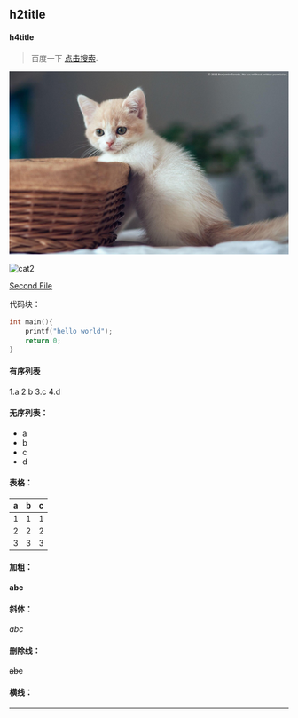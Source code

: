 ﻿
  
## h2title
#### h4title

> 百度一下 [点击搜索](https://www.baidu.com/).

![cat](cat.jpg)

![cat2](https://i.loli.net/2021/04/30/hT8XnAtMlCaDNuB.jpg "another cat")

[Second File](secondfile.md)

代码块：

```c
int main(){
	printf("hello world");
	return 0;
}
```
#### 有序列表
1.a
2.b
3.c
4.d

#### 无序列表：
- a
- b
- c
- d

#### 表格：
|a|b|c|
|-|-|-|
|1|1|1|
|2|2|2|
|3|3|3|

#### 加粗：
**abc**


#### 斜体：
*abc*

#### 删除线：
~~abc~~


#### 横线：
---
